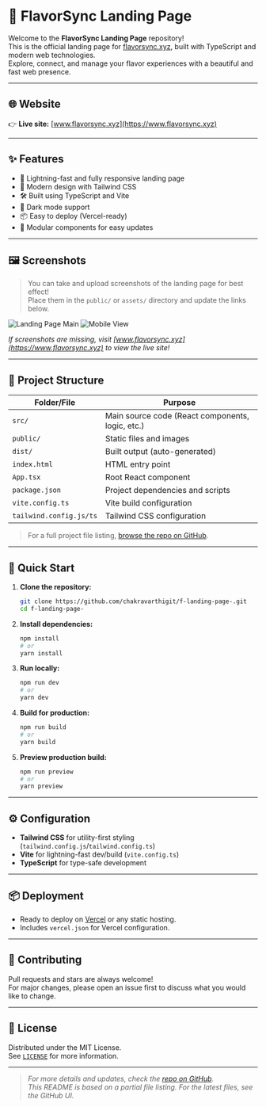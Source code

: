 # 🎉 FlavorSync Landing Page

Welcome to the **FlavorSync Landing Page** repository!  
This is the official landing page for [flavorsync.xyz](https://www.flavorsync.xyz), built with TypeScript and modern web technologies.  
Explore, connect, and manage your flavor experiences with a beautiful and fast web presence.

---

## 🌐 Website

👉 **Live site:** [www.flavorsync.xyz](https://www.flavorsync.xyz)

---

## ✨ Features

- 🚀 Lightning-fast and fully responsive landing page
- 🎨 Modern design with Tailwind CSS
- 🛠️ Built using TypeScript and Vite
- 🌙 Dark mode support
- 📦 Easy to deploy (Vercel-ready)
- 🧩 Modular components for easy updates

---

## 🖼️ Screenshots

> You can take and upload screenshots of the landing page for best effect!  
> Place them in the `public/` or `assets/` directory and update the links below.

![Landing Page Main](public/screenshot-main.png)
![Mobile View](public/screenshot-mobile.png)

*If screenshots are missing, visit [www.flavorsync.xyz](https://www.flavorsync.xyz) to view the live site!*

---

## 📁 Project Structure

| Folder/File         | Purpose                                         |
|---------------------|-------------------------------------------------|
| `src/`              | Main source code (React components, logic, etc.)|
| `public/`           | Static files and images                         |
| `dist/`             | Built output (auto-generated)                   |
| `index.html`        | HTML entry point                                |
| `App.tsx`           | Root React component                            |
| `package.json`      | Project dependencies and scripts                |
| `vite.config.ts`    | Vite build configuration                        |
| `tailwind.config.js/ts` | Tailwind CSS configuration                 |

> For a full project file listing, [browse the repo on GitHub](https://github.com/chakravarthigit/f-landing-page-/tree/main/).

---

## 🚀 Quick Start

1. **Clone the repository:**
   ```bash
   git clone https://github.com/chakravarthigit/f-landing-page-.git
   cd f-landing-page-
   ```

2. **Install dependencies:**
   ```bash
   npm install
   # or
   yarn install
   ```

3. **Run locally:**
   ```bash
   npm run dev
   # or
   yarn dev
   ```

4. **Build for production:**
   ```bash
   npm run build
   # or
   yarn build
   ```

5. **Preview production build:**
   ```bash
   npm run preview
   # or
   yarn preview
   ```

---

## ⚙️ Configuration

- **Tailwind CSS** for utility-first styling (`tailwind.config.js`/`tailwind.config.ts`)
- **Vite** for lightning-fast dev/build (`vite.config.ts`)
- **TypeScript** for type-safe development

---

## 📦 Deployment

- Ready to deploy on [Vercel](https://vercel.com/) or any static hosting.
- Includes `vercel.json` for Vercel configuration.

---

## 🤝 Contributing

Pull requests and stars are always welcome!  
For major changes, please open an issue first to discuss what you would like to change.

---

## 📄 License

Distributed under the MIT License.  
See [`LICENSE`](LICENSE) for more information.

---

> _For more details and updates, check the [repo on GitHub](https://github.com/chakravarthigit/f-landing-page-/tree/main/)._  
> _This README is based on a partial file listing. For the latest files, see the GitHub UI._